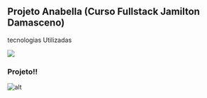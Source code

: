 ## Projeto Anabella (Curso Fullstack Jamilton Damasceno)

tecnologias Utilizadas

<img src="https://skillicons.dev/icons?i=html,css" />

### Projeto!!
![alt](magens/Projeto-Anabela.png)
